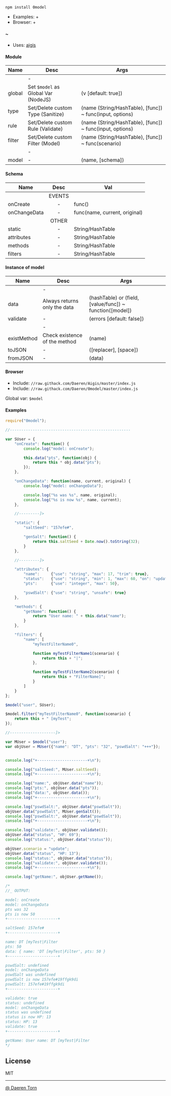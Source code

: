 `npm install 0model`

* Examples: +
* Browser: +

#### ~

* Uses: [aigis][2]


#### Module

| Name        | Desc        | Args		  |
|-------------|-------------|-------------|
|             | -           ||
| global      | Set `$model` as Global Var (NodeJS)  				| (v [default: true]) 				|
| type        | Set/Delete custom Type (Sanitize) 					| (name (String/HashTable), [func]) ~ func(input, options) |
| rule        | Set/Delete custom Rule (Validate) 					| (name (String/HashTable), [func]) ~ func(input, options) |
| filter      | Set/Delete custom Filter (Model) 					| (name (String/HashTable), [func]) ~ func(scenario) |
|             | -           ||			
| model    	  | -								   					| (name, [schema]) 		|


#### Schema

| Name          | Desc          | Val		  |
| ------------- |:-------------:|-------------|
|               |         EVENTS                ||
| onCreate      | -  | func() |
| onChangeData  | -  | func(name, current, original) |
|               |         OTHER                 ||
| static      	| -								| String/HashTable |
| attributes    | -								| String/HashTable |
| methods       | -								| String/HashTable |
| filters    	| -								| String/HashTable |


#### Instance of model

| Name        | Desc        | Args			|
|-------------|-------------|-------------|
|             | -           ||
| data        | Always returns only the data  			| (hashTable) or (field, [value/func]) ~ function([model]) |
| validate    | - 										| (errors [default: false]) |
|             | -           ||			
| existMethod | Check existence of the method   		| (name) |
| toJSON      | -  										| ([replacer], [space]) |
| fromJSON    | -  										| (data) |
							
							
#### Browser

* Include: `//raw.githack.com/Daeren/Aigis/master/index.js`
* Include: `//raw.githack.com/Daeren/0model/master/index.js`

Global var: `$model`


#### Examples

```js
require("0model");

//-----------------------------------------------------

var SUser = {
    "onCreate": function() {
        console.log("model: onCreate");

        this.data("pts", function(obj) {
            return this * obj.data("pts");
        });
    },

    "onChangeData": function(name, current, original) {
        console.log("model: onChangeData");

        console.log("%s was %s", name, original);
        console.log("%s is now %s", name, current);
    },

    //---------]>

    "static": {
        "saltSeed": "157efe#",

        "genSalt": function() {
            return this.saltSeed + Date.now().toString(32);
        }
    },

    //---------]>

    "attributes": {
        "name":     {"use": "string", "max": 17, "trim": true},
        "status":   {"use": "string", "min": 1, "max": 60, "on": "update"},
        "pts":      {"use": "integer", "max": 50},

        "pswdSalt": {"use": "string", "unsafe": true}
    },

    "methods": {
        "getName": function() {
            return "User name: " + this.data("name");
        }
    },

    "filters": {
        "name": [
            "myTestFilterName0",

            function myTestFilterName1(scenario) {
                return this + "|";
            },

            function myTestFilterName2(scenario) {
                return this + "FilterName]";
            }
        ]
    }
};

$model("user", SUser);

$model.filter("myTestFilterName0", function(scenario) {
    return this + " [myTest";
});

//--------------------]>

var MUser = $model("user");
var objUser = MUser({"name": "DT", "pts": "32", "pswdSalt": "+++"});


console.log("+----------------------+\n");

console.log("saltSeed:", MUser.saltSeed);
console.log("+----------------------+\n");

console.log("name:", objUser.data("name"));
console.log("pts:", objUser.data("pts"));
console.log("data:", objUser.data());
console.log("+----------------------+\n");

console.log("pswdSalt:", objUser.data("pswdSalt"));
objUser.data("pswdSalt", MUser.genSalt());
console.log("pswdSalt:", objUser.data("pswdSalt"));
console.log("+----------------------+\n");

console.log("validate:", objUser.validate());
objUser.data("status", "HP: 69");
console.log("status:", objUser.data("status"));

objUser.scenario = "update";
objUser.data("status", "HP: 13");
console.log("status:", objUser.data("status"));
console.log("validate:", objUser.validate());
console.log("+----------------------+\n");

console.log("getName:", objUser.getName());

/*
//_ OUTPUT:

model: onCreate
model: onChangeData
pts was 32
pts is now 50
+----------------------+

saltSeed: 157efe#
+----------------------+

name: DT [myTest|Filter
pts: 50
data: { name: 'DT [myTest|Filter', pts: 50 }
+----------------------+

pswdSalt: undefined
model: onChangeData
pswdSalt was undefined
pswdSalt is now 157efe#19ffgk9di
pswdSalt: 157efe#19ffgk9di
+----------------------+

validate: true
status: undefined
model: onChangeData
status was undefined
status is now HP: 13
status: HP: 13
validate: true
+----------------------+

getName: User name: DT [myTest|Filter
*/
```


## License

MIT

----------------------------------
[@ Daeren Torn][1]


[1]: http://666.io
[2]: https://www.npmjs.com/package/aigis